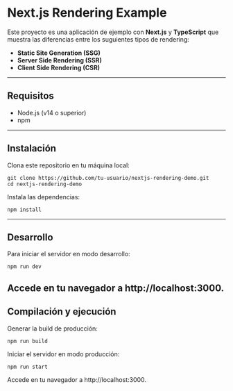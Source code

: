 # Next.js Rendering Example

Este proyecto es una aplicación de ejemplo con **Next.js** y **TypeScript** que muestra las diferencias entre los suguientes tipos de rendering:

- **Static Site Generation (SSG)**
- **Server Side Rendering (SSR)**
- **Client Side Rendering (CSR)**

---

## Requisitos

- Node.js (v14 o superior)
- npm

---

## Instalación

Clona este repositorio en tu máquina local:

```
git clone https://github.com/tu-usuario/nextjs-rendering-demo.git
cd nextjs-rendering-demo
```

Instala las dependencias:

```
npm install
```

---

## Desarrollo

Para iniciar el servidor en modo desarrollo:

```
npm run dev
```

## Accede en tu navegador a http://localhost:3000.

## Compilación y ejecución

Generar la build de producción:

```
npm run build
```

Iniciar el servidor en modo producción:

```
npm run start
```

Accede en tu navegador a http://localhost:3000.
